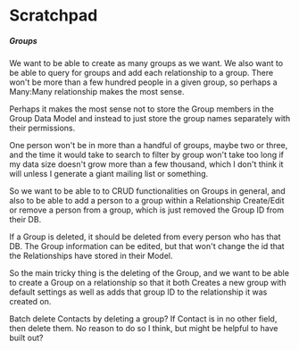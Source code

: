 # Scratchpad

##### Groups

We want to be able to create as many groups as we want.
We also want to be able to query for groups and add each relationship to a group.
There won't be more than a few hundred people in a given group, so perhaps a Many:Many relationship makes the most sense.

Perhaps it makes the most sense not to store the Group members in the Group Data Model and instead to just store the group names separately with their permissions.

One person won't be in more than a handful of groups, maybe two or three, and the time it would take to search to filter by group won't take too long if my data size doesn't grow more than a few thousand, which I don't think it will unless I generate a giant mailing list or something.

So we want to be able to to CRUD functionalities on Groups in general, and also to be able to add a person to a group within a Relationship Create/Edit or remove a person from a group, which is just removed the Group ID from their DB.

If a Group is deleted, it should be deleted from every person who has that DB. The Group information can be edited, but that won't change the id that the Relationships have stored in their Model.

So the main tricky thing is the deleting of the Group, and we want to be able to create a Group on a relationship so that it both Creates a new group with default settings as well as adds that group ID to the relationship it was created on.

Batch delete Contacts by deleting a group? If Contact is in no other field, then delete them. No reason to do so I think, but might be helpful to have built out?
